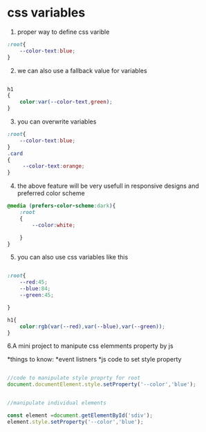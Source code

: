 # css variables
1. proper way to define css varible
```css
:root{
    --color-text:blue;
}
```
2. we can also use a fallback value for variables
```css

h1
{
    color:var(--color-text,green);
}


```

3. you can overwrite variables

```css
:root{
    --color-text:blue;
}
.card
{
     --color-text:orange;
}

```

4. the above feature will be very usefull in responsive designs and preferred color scheme


```css
@media (prefers-color-scheme:dark){
    :root
    {
        --color:white;

    }
}


```

5. you can also use css variables like this

```css

:root{
    --red:45;
    --blue:84;
    --green:45;

}

h1{
    color:rgb(var(--red),var(--blue),var(--green));
}
```
6.A mini project to manipute css elemments property by js


*things to know:
  *event listners
  *js code to set style property

```js

//code to manipulate style proprty for root
document.documentElement.style.setProperty('--color','blue');


//manipulate individual elements

const element =document.getElementById('sdiv');
element.style.setProperty('--color','blue');


```